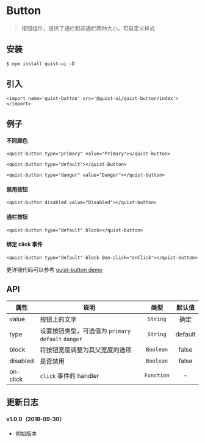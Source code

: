 # Button

> 按钮组件，提供了通栏和非通栏两种大小，可自定义样式


## 安装

```
$ npm install quist-ui -D
```

## 引入
```ux
<import name='quist-button' src='@quist-ui/quist-button/index'></import>
```

## 例子

#### 不同颜色

```ux
<quist-button type="primary" value="Primary"></quist-button>

<quist-button type="default"></quist-button>

<quist-button type="danger" value="Danger"></quist-button>
```

#### 禁用按钮

```ux
<quist-button disabled value="Disabled"></quist-button>
```

#### 通栏按钮

```ux
<quist-button type="default" block></quist-button>
```

#### 绑定 click 事件

```ux
<quist-button type="default" block @on-click="onClick"></quist-button>
```

更详细代码可以参考 [quist-button demo](https://github.com/JDsecretFE/quist-ui/tree/master/src/Button/index.ux)

## API 

| 属性 | 说明 | 类型 | 默认值 |
|-------------|------------|:--------:|:-----:|
| value | 按钮上的文字 | `String` | 确定 |
| type | 设置按钮类型，可选值为 `primary` `default` `danger` | `String` | default |
| block | 将按钮宽度调整为其父宽度的选项 | `Boolean` | false |
| disabled | 是否禁用 | `Boolean` | false |
| on-click | `click` 事件的 handler | `Function` | - |


## 更新日志

#### v1.0.0（2018-09-30）
* 初始版本
